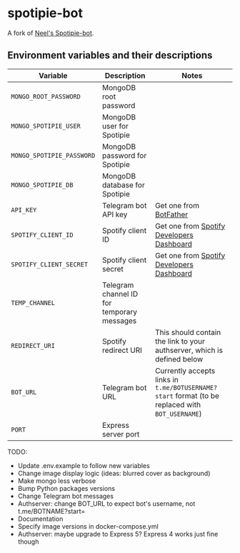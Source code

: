 # spotipie-bot

A fork of [Neel's Spotipie-bot](https://github.com/k-neel/spotipie-bot).

## Environment variables and their descriptions

| Variable                  | Description                                | Notes                                                                                           |
| ------------------------- | ------------------------------------------ | ----------------------------------------------------------------------------------------------- |
| `MONGO_ROOT_PASSWORD`     | MongoDB root password                      |                                                                                                 |
| `MONGO_SPOTIPIE_USER`     | MongoDB user for Spotipie                  |                                                                                                 |
| `MONGO_SPOTIPIE_PASSWORD` | MongoDB password for Spotipie              |                                                                                                 |
| `MONGO_SPOTIPIE_DB`       | MongoDB database for Spotipie              |                                                                                                 |
| `API_KEY`                 | Telegram bot API key                       | Get one from [BotFather](https://t.me/BotFather)                                                |
| `SPOTIFY_CLIENT_ID`       | Spotify client ID                          | Get one from [Spotify Developers Dashboard](https://developer.spotify.com/dashboard)            |
| `SPOTIFY_CLIENT_SECRET`   | Spotify client secret                      | Get one from [Spotify Developers Dashboard](https://developer.spotify.com/dashboard)            |
| `TEMP_CHANNEL`            | Telegram channel ID for temporary messages |                                                                                                 |
| `REDIRECT_URI`            | Spotify redirect URI                       | This should contain the link to your authserver, which is defined below                         |
| `BOT_URL`                 | Telegram bot URL                           | Currently accepts links in `t.me/BOTUSERNAME?start` format (to be replaced with `BOT_USERNAME`) |
| `PORT`                    | Express server port                        |                                                                                                 |

TODO:

-   Update .env.example to follow new variables
-   Change image display logic (ideas: blurred cover as background)
-   Make mongo less verbose
-   Bump Python packages versions
-   Change Telegram bot messages
-   Authserver: change BOT_URL to expect bot's username, not t.me/BOTNAME?start=
-   Documentation
-   Specify image versions in docker-compose.yml
-   Authserver: maybe upgrade to Express 5? Express 4 works just fine though
